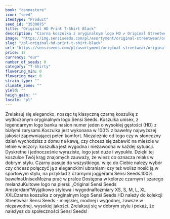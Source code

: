 ```yaml
---
book: "cannastore"
icon: "seed"
itemtype: "Product"
seed_id: "3530075"
title: "Original HD Print T-Shirt Black"
description: "Czarna koszulka z oryginalnym logo HD ✔ Original Streetwear Sensi Seeds ✔ Wytłoczone kultowe logo na piersi ✔ Unisex ✔ Wszystkie rozmiary XS-XXL."
image: "https://img.sensiseeds.com/pl/asortyment/original-streetwear/original-hd-print-t-shirt-black-image.png"
slug: "/pl-original-hd-print-t-shirt-black"
url: "https://sensiseeds.com/pl/asortyment/original-streetwear/original-hd-print-t-shirt-black?a_aid=cannastore"
price: 17
currency: "eur"
number_of_seeds: 0
category: "T-Shirty"
flowering_min: 0
flowering_max: 0
strain_type: ""
climate_zone: ""
yield: ""
heigh_gain: ""
locale: "pl"
---
```

Zrelaksuj się elegancko, nosząc tę klasyczną czarną koszulkę z wytłoczonym oryginalnym logo Sensi Seeds. Koszulka unisex, z legendarnym logo banku nasion numer jeden o wysokiej gęstości (HD) z białymi zarysami.Koszulka jest wykonana w 100% z bawełny najwyższej jakości zapewniającej pełen komfort. Niezależnie od tego czy w słoneczny dzień wychodzisz z domu na kawę, czy chcesz się zabawić na mieście w letnie wieczory: koszulka jest wygodna i niezawodna w każdej sytuacji. Dyskretne i jednocześnie wyraziste, logo jest duże i wypukłe. Dzięki tej koszulce Twój krąg znajomych zauważy, że wiesz co oznacza relaks w dobrym stylu. Czarny pasuje do wszystkiego, więc do Ciebie należy wybór czy chcesz połączyć ją z eleganckimi ubraniami czy też wolisz nosić ją w sportowym stylu, na przykład z czarnymi joggerami Sensi Seeds.100% bawełnaUnisexMożna prać w pralce Dostępna w kolorze czarnym i szarego melanżuKultowe logo na piersi: „Original Sensi Seeds Amsterdam”Wyjątkowo stylowa i wygodnaRozmiary XS, S, M, L, XL XXLCzarna koszulka z oryginalnym logo Sensi Seeds HD należy do kolekcji Streetwear Sensi Seeds - miejskiej, modnej i wygodnej, zawsze w niezawodnej, wysokiej jakości. Zrelaksuj się w dobrym stylu i pokaż, że należysz do społeczności Sensi Seeds!

